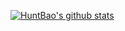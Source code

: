 
[![HuntBao's github stats](https://github-readme-stats.vercel.app/api?username=huntbao&theme=radical&show_icons=true&hide_rank=false&include_all_commits=true&line_height=22&bg_color=000000&title_color=FFD700&icon_color=FFD700&text_color=FE428E)](https://github.com/anuraghazra/github-readme-stats)

<!--
**huntbao/huntbao** is a ✨ _special_ ✨ repository because its `README.md` (this file) appears on your GitHub profile.

Here are some ideas to get you started:

- 🔭 I’m currently working on ...
- 🌱 I’m currently learning ...
- 👯 I’m looking to collaborate on ...
- 🤔 I’m looking for help with ...
- 💬 Ask me about ...
- 📫 How to reach me: ...
- 😄 Pronouns: ...
- ⚡ Fun fact: ...
-->
